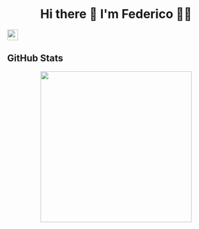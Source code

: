<h1 align='center'>
  Hi there 👋 I'm Federico 👨‍💻
</h1>
<a href="https://www.linkedin.com/in/federico-madoery"><img src="https://img.shields.io/badge/linkedin-%230077B5.svg?&style=for-the-badge&logo=linkedin&logoColor=white" height=25></a>

<h2>GitHub Stats</h2>

<p align='center'>
  <a href="#"><img src="https://github-readme-stats.vercel.app/api?username=FedeMadoery&show_icons=true&count_private=true&theme=dark" width="350"></a>
</p>
